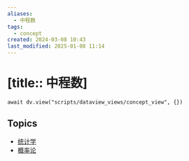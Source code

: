 ```yaml
---
aliases:
  - 中程数
tags:
  - concept
created: 2024-03-08 10:43
last_modified: 2025-01-08 11:14
---
```


# [title:: 中程数]

```dataviewjs
await dv.view("scripts/dataview_views/concept_view", {})
```

## Topics

- [统计学](_statistics_.md)
- [概率论](_probability_theory_.md)
